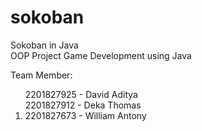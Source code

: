 # sokoban
Sokoban in Java <br />
OOP Project Game Development using Java<br />

Team Member:<br />
<ol>
2201827925 - David Aditya<br />
2201827912 - Deka Thomas<br />
  <li>2201827673 - William Antony</li>
</ol>
